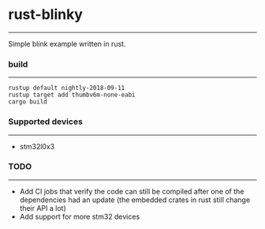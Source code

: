 # rust-blinky
-------------

Simple blink example written in rust.

### build
-------------
```
rustup default nightly-2018-09-11
rustup target add thumbv6m-none-eabi
cargo build
```

### Supported devices
-------------

* stm32l0x3

### TODO
-------------

 * Add CI jobs that verify the code can still be compiled after one of the dependencies had an update (the embedded crates in rust still change their API a lot)
 * Add support for more stm32 devices
